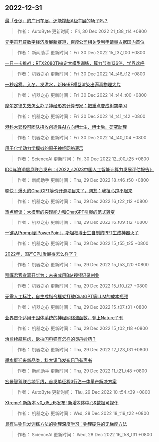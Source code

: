 
## 2022-12-31

 [最「仓促」的广州车展，还能撑起A级车展的场子吗？](https://www.jiqizhixin.com/articles/2022-12-30-7)

> 作者： AutoByte  更新时间： Fri, 30 Dec 2022 21_t38_t14 +0800

 [元宇宙开辟数字经济发展新赛道，百度公司相关专利申请量占据国内首位](https://www.jiqizhixin.com/articles/2022-12-30-6)

> 作者： 新闻助手  更新时间： Fri, 30 Dec 2022 15_t37_t00 +0800

 [一日一卡挑战：RTX2080Ti搞定大模型训练，算力节省136倍，学界欢呼](https://www.jiqizhixin.com/articles/2022-12-30-5)

> 作者： 机器之心  更新时间： Fri, 30 Dec 2022 14_t46_t12 +0800

 [一秒起雾、入冬、发洪水，新NeRF模型渲染出逼真物理大片](https://www.jiqizhixin.com/articles/2022-12-30-4)

> 作者： 机器之心  更新时间： Fri, 30 Dec 2022 14_t44_t00 +0800

 [摩尔定律失效怎么办？神经形态计算专家：把重点变成树突学习](https://www.jiqizhixin.com/articles/2022-12-30-3)

> 作者： 机器之心  更新时间： Fri, 30 Dec 2022 14_t41_t42 +0800

 [港科大郭毅可团队招收创造性AI方向博士生、博士后、研究助理](https://www.jiqizhixin.com/articles/2022-12-30-2)

> 作者： 机器之心  更新时间： Fri, 30 Dec 2022 14_t40_t04 +0800

 [用于化学动力学模拟的原子神经网络表示](https://www.jiqizhixin.com/articles/2022-12-30)

> 作者： ScienceAI  更新时间： Fri, 30 Dec 2022 12_t00_t25 +0800

 [IDC与浪潮信息联合发布：《2022_s2023中国人工智能计算力发展评估报告》](https://www.jiqizhixin.com/articles/2022-12-29-12)

> 作者： 新闻助手  更新时间： Thu, 29 Dec 2022 18_t46_t50 +0800

 [够快！爆火的ChatGPT等价开源项目来了，网友：我担心跑不起来](https://www.jiqizhixin.com/articles/2022-12-29-11)

> 作者： 机器之心  更新时间： Thu, 29 Dec 2022 16_t22_t12 +0800

 [热点解读：大模型的突现能力和ChatGPT引爆的范式转变](https://www.jiqizhixin.com/articles/2022-12-29-10)

> 作者： 机器之心  更新时间： Thu, 29 Dec 2022 16_t09_t12 +0800

 [一键从Prompt到PowerPoint，斯坦福博士生自制的PPT生成神器火了](https://www.jiqizhixin.com/articles/2022-12-29-9)

> 作者： 机器之心  更新时间： Thu, 29 Dec 2022 15_t55_t25 +0800

 [2022年，国产CPU发展得怎么样了？](https://www.jiqizhixin.com/articles/2022-12-29-8)

> 作者： 机器之心  更新时间： Thu, 29 Dec 2022 15_t53_t20 +0800

 [稚晖君官宣离开华为：未来或用B站视频记录创业](https://www.jiqizhixin.com/articles/2022-12-29-7)

> 作者： 机器之心  更新时间： Thu, 29 Dec 2022 15_t10_t27 +0800

 [无需人工标注，自生成指令框架打破ChatGPT等LLM的成本瓶颈](https://www.jiqizhixin.com/articles/2022-12-29-6)

> 作者： 机器之心  更新时间： Thu, 29 Dec 2022 15_t07_t31 +0800

 [业界首个适用于固体系统的神经网络波函数，登上Nature子刊](https://www.jiqizhixin.com/articles/2022-12-29-5)

> 作者： 机器之心  更新时间： Thu, 29 Dec 2022 15_t02_t18 +0800

 [治愈续航焦虑，欧拉闪电猫有怎样的灵丹妙药？](https://www.jiqizhixin.com/articles/2022-12-29-3)

> 作者： 机器之心  更新时间： Thu, 29 Dec 2022 12_t23_t31 +0800

 [墨水屏迎来新品类，科大讯飞发布讯飞有声书](https://www.jiqizhixin.com/articles/2022-12-29-2)

> 作者： 新闻助手  更新时间： Thu, 29 Dec 2022 11_t21_t48 +0800

 [宏景智驾联合地平线，首发单征程3行泊一体量产解决方案](https://www.jiqizhixin.com/articles/2022-12-29)

> 作者： AutoByte  更新时间： Thu, 29 Dec 2022 10_t54_t39 +0800

 [Xtreme1 新版本 v0_d5_d5发布! 新增本体中心&数据可视化](https://www.jiqizhixin.com/articles/2022-12-28-4)

> 作者： 机器之心  更新时间： Wed, 28 Dec 2022 18_t19_t22 +0800

 [具有生物启发训练方法的物理深度学习：物理硬件的无梯度方法](https://www.jiqizhixin.com/articles/2022-12-28-3)

> 作者： ScienceAI  更新时间： Wed, 28 Dec 2022 16_t58_t31 +0800
